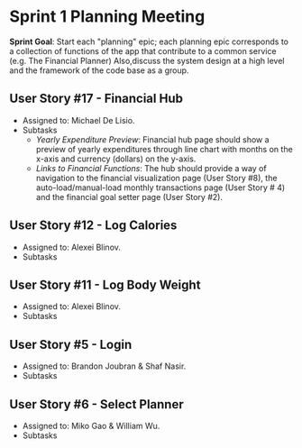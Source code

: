 # Sprint 1 Planning Meeting

**Sprint Goal**: Start each "planning" epic; each planning epic corresponds to a collection of functions of the app that contribute to a common service (e.g. The Financial Planner) Also,discuss the system design at a high level and the framework of the code base as a group. 

## User Story #17 - Financial Hub
- Assigned to: Michael De Lisio.
- Subtasks
    - *Yearly Expenditure Preview*: Financial hub page should show a preview of yearly expenditures through line chart with months on the x-axis and currency (dollars) on the y-axis.
    - *Links to Financial Functions*: The hub should provide a way of navigation to the financial visualization page (User Story #8), the auto-load/manual-load monthly transactions page (User Story # 4) and the financial goal setter page (User Story #2).

## User Story #12 - Log Calories
- Assigned to: Alexei Blinov.
- Subtasks

## User Story #11 - Log Body Weight
- Assigned to: Alexei Blinov.
- Subtasks

## User Story #5 - Login
- Assigned to: Brandon Joubran & Shaf Nasir.
- Subtasks

## User Story #6 - Select Planner
- Assigned to: Miko Gao & William Wu.
- Subtasks